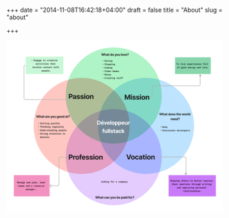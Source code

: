 +++
date = "2014-11-08T16:42:18+04:00"
draft = false
title = "About"
slug = "about"

+++

![My Ikigai](../img/IKIGAI.png)
